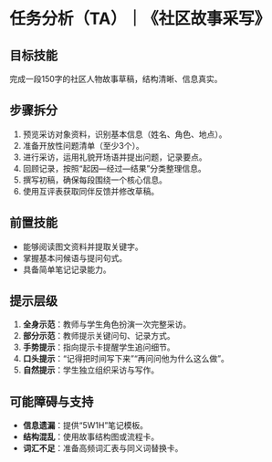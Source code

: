 # 任务分析（TA）｜《社区故事采写》

## 目标技能
完成一段150字的社区人物故事草稿，结构清晰、信息真实。

## 步骤拆分
1. 预览采访对象资料，识别基本信息（姓名、角色、地点）。
2. 准备开放性问题清单（至少3个）。
3. 进行采访，运用礼貌开场语并提出问题，记录要点。
4. 回顾记录，按照“起因—经过—结果”分类整理信息。
5. 撰写初稿，确保每段围绕一个核心信息。
6. 使用互评表获取同伴反馈并修改草稿。

## 前置技能
- 能够阅读图文资料并提取关键字。
- 掌握基本问候语与提问句式。
- 具备简单笔记记录能力。

## 提示层级
1. **全身示范**：教师与学生角色扮演一次完整采访。
2. **部分示范**：教师提示关键问句、记录方式。
3. **手势提示**：指向提示卡提醒学生追问细节。
4. **口头提示**：“记得把时间写下来”“再问问他为什么这么做”。
5. **自然提示**：学生独立组织采访与写作。

## 可能障碍与支持
- **信息遗漏**：提供“5W1H”笔记模板。
- **结构混乱**：使用故事结构图或流程卡。
- **词汇不足**：准备高频词汇表与同义词替换卡。
